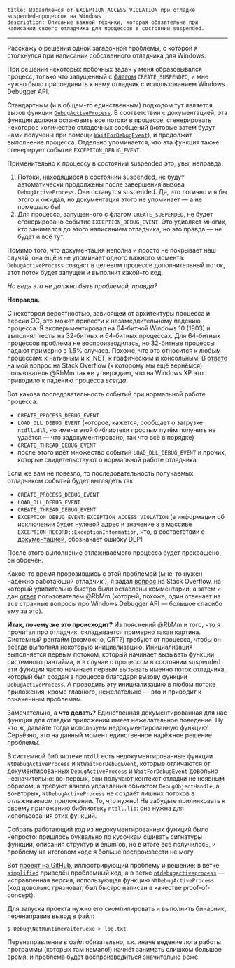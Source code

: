     title: Избавляемся от EXCEPTION_ACCESS_VIOLATION при отладке suspended-процессов на Windows
    description: Описание важной техники, которая обязательна при написании своего отладчика для процессов в состоянии suspended.
---

Расскажу о решении одной загадочной проблемы, с которой я столкнулся при
написании собственного отладчика для Windows.

При решении некоторых побочных задач у меня образовывался процесс, только что
запущенный с [флагом][docs.process-creation-flags] `CREATE_SUSPENDED`, и мне
нужно было присоединить к нему отладчик с использованием Windows Debugger API.

Стандартным (и в общем-то единственным) подходом тут является вызов функции
[`DebugActiveProcess`][docs.debugactiveprocess]. В соответствии с документацией,
эта функция должна остановить все потоки в процессе, сгенерировать некоторое
количество отладочных сообщений (которые затем будут нами получены при помощи
[`WaitForDebugEvent`][docs.waitfordebugevent]), и продолжит выполнение процесса.
Отдельно упоминается, что эта функция также сгенерирует событие
`EXCEPTION_DEBUG_EVENT`.

Применительно к процессу в состоянии suspended это, увы, неправда.

1. Потоки, находящиеся в состоянии suspended, не будут автоматически продолжены
   после завершения вызова `DebugActiveProcess`. Они останутся suspended. Да,
   это логично и я бы этого и ожидал, но документация этого не упоминает — а не
   помешало бы!
2. Для процесса, запущенного с флагом `CREATE_SUSPENDED`, не будет сгенерировано
   событие `EXCEPTION_DEBUG_EVENT`. Это удивляет многих, кто занимался до этого
   написанием отладчика, но это правда — не будет и всё тут.
   
Помимо того, что документация неполна и просто не покрывает наш случай, она ещё
и не упоминает одного важного момента: `DebugActiveProcess` создаст в целевом
процессе дополнительный поток, этот поток будет запущен и выполнит какой-то код.

_Но ведь это не должно быть проблемой, правда?_

**Неправда.**

С некоторой вероятностью, зависящей от архитектуры процесса и версии ОС, это
может привести к незамедлительному падению процесса. Я экспериментировал на
64-битной Windows 10 (1903) и выполнял тесты на 32-битных и 64-битных процессах.
Для 64-битных процессов проблема не воспроизводилась, но 32-битные процессы
падают примерно в 1.5% случаев. Похоже, что это относится к любым процессам: к
нативным и к .NET, к графическим и консольным. В [ответе][so.answer] на мой
вопрос на Stack Overflow (к которому мы ещё вернёмся) пользователь @RbMm также
утверждает, что на Windows XP это приводило к падению процесса _всегда_.

Вот какова последовательность событий при нормальной работе процесса:

- `CREATE_PROCESS_DEBUG_EVENT`
- `LOAD_DLL_DEBUG_EVENT` (которое, кажется, сообщает о загрузке `ntdll.dll`, но
   имени этой библиотеки простым путём получить не удаётся — что 
   задокументировано, так что всё в порядке)
- `CREATE_THREAD_DEBUG_EVENT`
- после этого идёт множество событий `LOAD_DLL_DEBUG_EVENT` и прочих, которые 
  свидетельствуют о нормальной работе отладчика
  
Если же вам не повезло, то последовательность получаемых отладчиком событий
будет выглядеть так:

- `CREATE_PROCESS_DEBUG_EVENT`
- `LOAD_DLL_DEBUG_EVENT`
- `CREATE_THREAD_DEBUG_EVENT`
- `EXCEPTION_DEBUG_EVENT`: `EXCEPTION_ACCESS_VIOLATION` (в информации об
  исключении будет нулевой адрес и значение `8` в массиве
  `EXCEPTION_RECORD::ExceptionInformation`, что, в соответствии с
  [документацией][docs.exception-record], обозначает ошибку DEP)

После этого выполнение отлаживаемого процесса будет прекращено, он обречён.

Какое-то время провозившись с этой проблемой (мне-то нужен надёжно работающий
отладчик!), я задал [вопрос][so.question] на Stack Overflow, на который
удивительно быстро были оставлены комментарии, а затем и дан [ответ][so.answer]
пользователем @RbMm (который, похоже, один отвечает на все странные вопросы про
Windows Debugger API — большое спасибо ему за это).

**Итак, почему же это происходит?** Из пояснений @RbMm и того, что я прочитал
про отладчик, складывается примерно такая картина. Системный рантайм (возможно,
CRT?) требуют от процесса, чтобы он всегда выполнял некоторую инициализацию.
Инициализация выполняется первым потоком, который начинает вызывать функции
системного рантайма, и в случае с процессом в состоянии suspended эти функции
часто начинает первым вызывать именно поток отладчика, который был создан в
процессе благодаря вызову функции `DebugActiveProcess`. А проводить эту
инициализацию в любом потоке приложения, кроме главного, нежелательно — это и
приводит к означенным проблемам.

Замечательно, а **что делать?** Единственная документированная для нас функция
для отладки приложений имеет нежелательное поведение. Ну что ж, давайте тогда
используем недокументированную функцию! Серьёзно, это на данный момент
единственное надёжное решение проблемы.

В системной библиотеке `ntdll` есть недокументированные функции
`NtDebugActiveProcess` и `NtWaitForDebugEvent`, которые отличаются от
документированных `DebugActiveProcess` и `WaitForDebugEvent` довольно
незначительно: во-первых, они получают контекст отладки не неявным образом, а
требуют явного управления объектом `DebugObjectHandle`, а во-вторых,
`NtDebugActiveProcess` не создаёт лишних потоков в отлаживаемом приложении. То,
что нужно! Не забудьте прилинковать к своему приложению библиотеку `ntdll.lib`:
она нужна для использования этих функций.

Собрать работающий код из недокументированных функций было непросто: пришлось
буквально по кусочкам сшивать сигнатуры функций, описания структур и enum'ов, но
в итоге всё получилось, и проблему на итоговом коде я больше воспроизвести не
могу.

Вот [проект на GitHub][github], иллюстрирующий проблему и решение: в ветке
[`simplified`][github.simplified] приведён проблемный код, а в ветке
[`ntdebugactiveprocess`][github.ntdebugactiveprocess] — исправленная версия,
использующая функцию `NtDebugActiveProcess` (код довольно грязноват, был быстро
написан в качестве proof-of-concept).

Для запуска проекта нужно его скомпилировать и выполнить бинарник, перенаправив
вывод в файл:

```console
$ Debug\NetRuntimeWaiter.exe > log.txt
```

Перенаправление в файл обязательно, т.к. иначе ведение лога работы программы
(которых там немало!) начнёт занимать слишком большое время, и проблема будет
воспроизводиться значительно реже.

[docs.debugactiveprocess]: https://docs.microsoft.com/en-us/windows/win32/api/debugapi/nf-debugapi-debugactiveprocess
[docs.exception-record]: https://docs.microsoft.com/en-us/windows/win32/api/winnt/ns-winnt-exception_record
[docs.process-creation-flags]: https://docs.microsoft.com/en-us/windows/win32/procthread/process-creation-flags
[docs.waitfordebugevent]: https://docs.microsoft.com/en-us/windows/win32/api/debugapi/nf-debugapi-waitfordebugevent
[github]: https://github.com/ForNeVeR/WindowsDebuggerIssue/
[github.ntdebugactiveprocess]: https://github.com/ForNeVeR/WindowsDebuggerIssue/tree/ntdebugactiveprocess
[github.simplified]: https://github.com/ForNeVeR/WindowsDebuggerIssue/tree/simplified
[so.answer]: https://stackoverflow.com/a/57935708/2684760
[so.question]: https://stackoverflow.com/q/57933993/2684760
